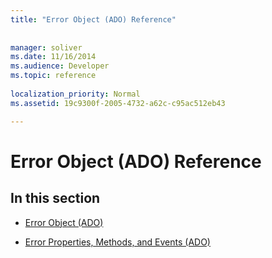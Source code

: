 ```yaml
---
title: "Error Object (ADO) Reference"
 
 
manager: soliver
ms.date: 11/16/2014
ms.audience: Developer
ms.topic: reference
  
localization_priority: Normal
ms.assetid: 19c9300f-2005-4732-a62c-c95ac512eb43

---
```


# Error Object (ADO) Reference

## In this section

- [Error Object (ADO)](error-object-ado.md)
    
- [Error Properties, Methods, and Events (ADO)](error-properties-methods-and-events-ado.md)
    

